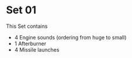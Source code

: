 # Set 01
This Set contains

* 4 Engine sounds (ordering from huge to small)
* 1 Afterburner
* 4 Missile launches
